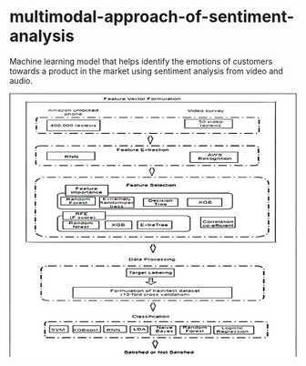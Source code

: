 # multimodal-approach-of-sentiment-analysis
Machine learning model that helps identify the emotions of customers towards a product in the market using sentiment analysis from video and audio. 

<img src="thesis.jpg" />
